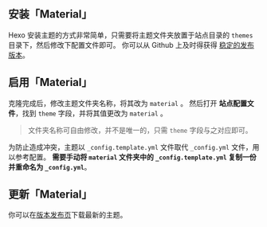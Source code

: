 ## 安装「Material」

Hexo 安装主题的方式非常简单，只需要将主题文件夹放置于站点目录的 `themes` 目录下，然后修改下配置文件即可。
你可以从 Github 上及时得获得 [稳定的发布版本](https://github.com/viosey/hexo-theme-material/releases)。

## 启用「Material」

克隆完成后，修改主题文件夹名称，将其改为 `material` 。
然后打开 **站点配置文件**，找到 `theme` 字段，并将其值更改为 `material` 。

> 文件夹名称可自由修改，并不是唯一的，只需 `theme` 字段与之对应即可。

为防止造成冲突，主题以 `_config.template.yml` 文件取代 `_config.yml` 文件，用以参考配置。
**需要手动将 `material` 文件夹中的 `_config.template.yml` 复制一份并重命名为 `_config.yml`**。

## 更新「Material」

你可以在[版本发布页](https://github.com/viosey/hexo-theme-material/releases)下载最新的主题。
